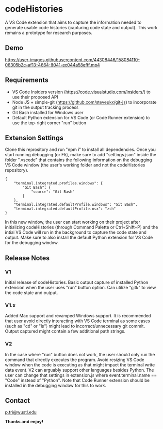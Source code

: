 # codeHistories

A VS Code extension that aims to capture the information needed to generate usable code histories (capturing code state and output). This work remains a prototype for research purposes.

## Demo

https://user-images.githubusercontent.com/44308446/158084110-06305b2c-af13-4664-8041-ec044a58efff.mp4

## Requirements

* VS Code Insiders version (https://code.visualstudio.com/insiders/) to use their proposed API
* Node JS + simple-git (https://github.com/steveukx/git-js) to incorporate git in the output tracking process
* Git Bash installed for Windows user
* Default Python extension for VS Code (or Code Runner extension) to use the top-right corner "run" button

## Extension Settings

Clone this reprository and run "npm i" to install all dependencies. Once you start running debugging (or F5), make sure to add "settings.json" inside the folder ".vscode" that contains the following information on the debugging VS Code window (the user's working folder and not the codeHistories repository).

```
{
    "terminal.integrated.profiles.windows": {
        "Git Bash": {
            "source": "Git Bash"
        }
    },
    "terminal.integrated.defaultProfile.windows": "Git Bash",
    "terminal.integrated.defaultProfile.osx": "zsh"
}
```

In this new window, the user can start working on their project after initializing codeHistories (through Command Palette or Ctrl+Shift+P) and the intial VS Code will run in the background to capture the code state and output. Make sure to also install the default Python extension for VS Code for the debugging window.

## Release Notes

### V1

Initial release of codeHistories. Basic output capture of installed Python extension when the user uses "run" button option. Can utilize "gitk" to view the code state and output.

### V1.x

Added Mac support and revamped Windows support. It is recommended that user avoid directly interacting with VS Code terminal as some cases (such as "cd" or "ls") might lead to incorrect/unnecessary git commit. Output captured might contain a few additional path strings.

### V2

In the case where "run" button does not work, the user should only run the command that directly executes the program. Avoid resizing VS Code window when the code is executing as that might impact the terminal write data event. V2 can arguably support other languages besides Python. The user can change that settings in extension.js where event.terminal.name == "Code" instead of "Python". Note that Code Runner extension should be installed in the debugging window for this to work.

## Contact

p.tri@wustl.edu

**Thanks and enjoy!**
